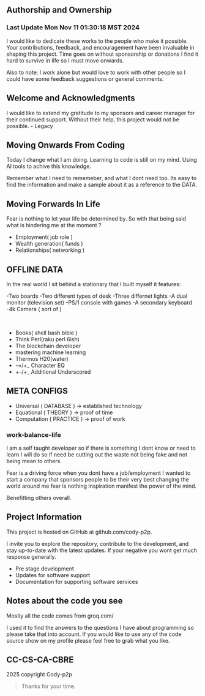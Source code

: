 ## Authorship and Ownership
### Last Update  Mon Nov 11 01:30:18 MST 2024

I would like to dedicate these works to the people who make it possible. Your contributions, feedback, and encouragement have been invaluable in shaping this project. Time goes on without sponsorship or donations I find it hard to survive in life
so I must move onwards.

Also to note: I work alone but would love to work with other people so I could have some feedback suggestions or general comments.

## Welcome and Acknowledgments

I would like to extend my gratitude to my sponsors and career manager for their continued support. Without their help, this project would not be possible. - Legacy

## Moving Onwards From Coding

Today I change what I am doing.
Learning to code is still on my mind.
Using AI tools to achive this knowledge.

Remember what I need to rememeber, and what I dont need too.
Its easy to find the information and make a sample about it
as a reference to the DATA.

## Moving Forwards In Life

Fear is nothing to let your life be determined by.
So with that being said what is hindering me at the moment ?

- Employment( job role )
- Wealth generation( funds )
- Relationships( networking )

## OFFLINE DATA

In the real world I sit behind a stationary that I built myself
it features:

-Two boards 
-Two different types of desk
-Three differnet lights
-A dual monitor (television set)
-PS/1 console with games
-A secondary keyboard 
-4k Camera ( sort of )

<br>

- Books( shell bash bible )
- Think Perl(raku perl 6ish)
- The blockchain developer
- mastering machine learning 
- Thermos H20(water)
- -=/+_ Character EQ
- +-/+_  Additional Underscored



## META CONFIGS

+ Universal ( DATABASE )   -> established technology
+ Equational ( THEORY )    -> proof of time
+ Computation ( PRACTICE ) -> proof of work

### work-balance-life

I am a self taught developer so if there is something I dont know
or need to learn I will do so if need be cutting out the waste
not being fake and not being mean to others.

Fear is a driving force when you dont have a job/employment
I wanted to start a company that sponsors people to be their 
very best changing the world around me fear is nothing
inspiration manifest the power of the mind. 

Benefitting others overall.

## Project Information

This project is hosted on GitHub at github.com/cody-p2p. 

I invite you to explore the repository, contribute to the development, and stay up-to-date with the latest updates.
If your negative you wont get much response generally.

- Pre stage development
- Updates for software support
- Documentation for supporting software services

## Notes about the code you see

Mostly all the code comes from groq.com/

I used it to find the answers to the questions I have about programming
so please take that into account. If you would like to use any of the code
source show on my profile please feel free to grab what you like.

## CC-CS-CA-CBRE 
2025 copyright Cody-p2p

> Thanks for your time.
